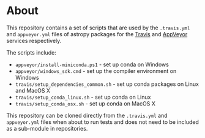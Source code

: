 About
=====

This repository contains a set of scripts that are used by the 
``.travis.yml`` and ``appveyor.yml`` files of astropy packages for the 
[Travis](http://travis-ci.org) and [AppVeyor](http://www.appveyor.com/) 
services respectively.

The scripts include:

* ``appveyor/install-miniconda.ps1`` - set up conda on Windows
* ``appveyor/windows_sdk.cmd`` - set up the compiler environment on Windows
* ``travis/setup_dependencies_common.sh`` - set up conda packages on Linux and MacOS X
* ``travis/setup_conda_linux.sh`` - set up conda on Linux
* ``travis/setup_conda_osx.sh`` - set up conda on MacOS X

This repository can be cloned directly from the ``.travis.yml`` and
``appveyor.yml`` files when about to run tests and does not need to be
included as a sub-module in repositories.
